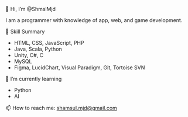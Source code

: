 👋 Hi, I’m @ShmslMjd

I am a programmer with knowledge of app, web, and game development.

👀 Skill Summary

- HTML, CSS, JavaScript, PHP
- Java, Scala, Python
- Unity, C#, C
- MySQL
- Figma, LucidChart, Visual Paradigm, Git, Tortoise SVN

🌱 I’m currently learning

- Python
- AI


📫 How to reach me: shamsul.mjd@gmail.com

<!---
ShmslMjd/ShmslMjd is a ✨ special ✨ repository because its `README.md` (this file) appears on your GitHub profile.
You can click the Preview link to take a look at your changes.
--->
